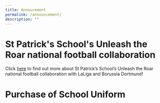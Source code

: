 ```yaml
---
title: Annoucement
permalink: /announcement/
description: ""
---
```

# St Patrick's School's Unleash the Roar national football collaboration #

Click [here](https://stpatricks.moe.edu.sg/qql/slot/u144/2021/SFA%20Information%20Deck.pdf) to find out more about St Patrick’s School’s Unleash the Roar national football collaboration with LaLiga and Borussia Dortmund!



# Purchase of School Uniform